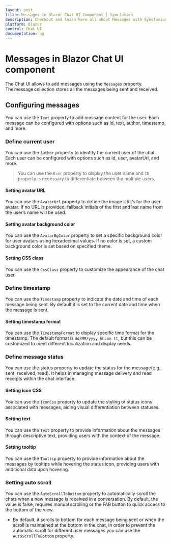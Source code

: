 ```yaml
---
layout: post
title: Messages in Blazor Chat UI Component | Syncfusion
description: Checkout and learn here all about Messages with Syncfusion Blazor Chat UI component in Blazor Server App and Blazor WebAssembly App.
platform: Blazor
control: Chat UI
documentation: ug
---
```


# Messages in Blazor Chat UI component

The Chat UI allows to add messages using the `Messages` property. The message collection stores all the messages being sent and received.

## Configuring messages

You can use the `Text` property to add message content for the user. Each message can be configured with options such as id, text, author, timestamp, and more.

### Define current user

You can use the `Author` property to identify the current user of the chat. Each user can be configured with options such as id, user, avatarUrl, and more.

> You can use the `User` property to display the user name and `ID` property is necessary to differentiate between the multiple users. 

#### Setting avatar URL

You can use the `AvatarUrl` property to define the image URL’s for the user avatar. If no URL is provided, fallback initials of the first and last name from the user’s name will be used.  

#### Setting avatar background color

You can use the `AvatarBgColor` property to set a specific background color for user avatars using hexadecimal values. If no color is set, a custom background color is set based on specified theme.

#### Setting CSS class

You can use the `CssClass` property to customize the appearance of the chat user. 

### Define timestamp

You can use the `Timestamp` property to indicate the date and time of each message being sent. By default it is set to the current date and time when the message is sent.

#### Setting timestamp format

You can use the `TimestampFormat` to display specific time format for the timestamp. The default format is `dd/MM/yyyy hh:mm tt`, but this can be customized to meet different localization and display needs. 

### Define message status

You can use the status property to update the status for the message(e.g., sent, received, read). It helps in managing message delivery and read receipts within the chat interface. 

#### Setting icon CSS

You can use the `IconCss` property to update the styling of status icons associated with messages, aiding visual differentiation between statuses.

#### Setting text

You can use the `Text` property to provide information about the messages through descriptive text, providing users with the context of the message.

#### Setting tooltip

You can use the `Tooltip` property to provide information about the messages by tooltips while hovering the status icon, providing users with additional data upon hovering.

### Setting auto scroll

You can use the `AutoScrollToBottom` property to automatically scroll the chats when a new message is received in a conversation. By default, the value is false, requires manual scrolling or the FAB button to quick access to the bottom of the view. 

- By default, it scrolls to bottom for each message being sent or when the scroll is maintained at the bottom in the chat, in order to prevent the automatic scroll for different user messages you can use the `AutoScrollToBottom` property. 
